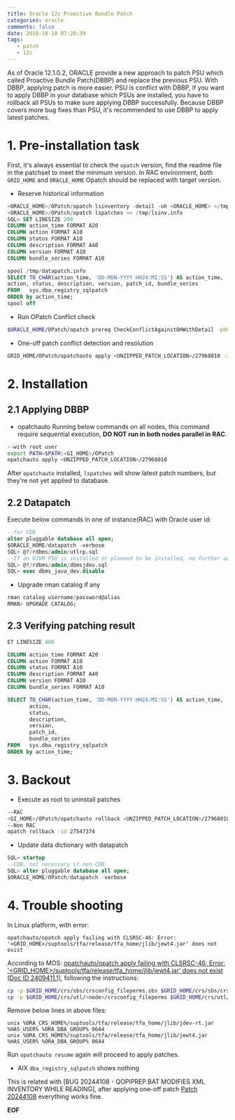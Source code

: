 ```yaml
---
title: Oracle 12c Proactive Bundle Patch
categories: oracle
comments: false
date: 2018-10-10 07:20:39
tags:
   - patch
   - 12c
---
```

As of Oracle 12.1.0.2, ORACLE provide a new approach to patch PSU which called Proactive Bundle Patch(DBBP) and replace the previous PSU.
With DBBP, applying patch is more easier. PSU is conflict with DBBP, if you want to apply DBBP in your database which PSUs are installed, you have to rollback all PSUs to make sure applying DBBP successfully.
Because DBBP covers more bug fixes than PSU, it's recommended to use DBBP to apply latest patches.
<!--more-->
# 1. Pre-installation task
First, it's always essential to check the `opatch` version, find the readme file in the patchset to meet the minimum version. In RAC environment, both `GRID_HOME` and `ORACLE_HOME` Opatch should be replaced with target version.
* Reserve historical information
```sql
<ORACLE_HOME>/OPatch/opatch lsinventory -detail -oh <ORACLE_HOME> >/tmp/lsinv.info
<ORACLE_HOME>/OPatch/opatch lspatches >> /tmp/lsinv.info
SQL> SET LINESIZE 200
COLUMN action_time FORMAT A20
COLUMN action FORMAT A10
COLUMN status FORMAT A10
COLUMN description FORMAT A40
COLUMN version FORMAT A10
COLUMN bundle_series FORMAT A10

spool /tmp/datapatch.info
SELECT TO_CHAR(action_time, 'DD-MON-YYYY HH24:MI:SS') AS action_time,
action, status, description, version, patch_id, bundle_series
FROM   sys.dba_registry_sqlpatch
ORDER by action_time;
spool off
```

* Run OPatch Conflict check
```sh
$ORACLE_HOME/OPatch/opatch prereq CheckConflictAgainstOHWithDetail -phBaseDir <UNZIPPED_PATCH_LOCATION>/27968010/27547374
```

* One-off patch conflict detection and resolution
```sh
GRID_HOME/OPatch/opatchauto apply <UNZIPPED_PATCH_LOCATION>/27968010 -analyze
```

# 2. Installation
## 2.1 Applying DBBP
* opatchauto
Running below commands on all nodes, this command require sequential execution, __DO NOT run in both nodes parallel in RAC__.
```sh
--with root user
export PATH=$PATH:<GI_HOME>/OPatch
opatchauto apply <UNZIPPED_PATCH_LOCATION>/27968010
```
After `opatchauto` installed, `lspatches` will show latest patch numbers, but they're not yet applied to database.
## 2.2 Datapatch
Execute below commands in one of instance(RAC) with Oracle user id:
```sql
--for CDB
alter pluggable database all open;
$ORACLE_HOME/datapatch -verbose
SQL> @?/rdbms/admin/utlrp.sql
--If an OJVM PSU is installed or planned to be installed, no further actions are necessary. Otherwise, the workaround of using the OJVM Mitigation patch can be activated. As SYSDBA do the following from the admin directory
SQL> @?/rdbms/admin/dbmsjdev.sql
SQL> exec dbms_java_dev.disable
```

* Upgrade rman catalog if any
```sql
rman catalog username/password@alias
RMAN> UPGRADE CATALOG;
```

## 2.3 Verifying patching result
```sql
ET LINESIZE 400

COLUMN action_time FORMAT A20
COLUMN action FORMAT A10
COLUMN status FORMAT A10
COLUMN description FORMAT A40
COLUMN version FORMAT A10
COLUMN bundle_series FORMAT A10

SELECT TO_CHAR(action_time, 'DD-MON-YYYY HH24:MI:SS') AS action_time,
       action,
       status,
       description,
       version,
       patch_id,
       bundle_series
FROM   sys.dba_registry_sqlpatch
ORDER by action_time;
```

# 3. Backout
* Execute as root to uninstall patches
```sh
--RAC
<GI_HOME>/OPatch/opatchauto rollback <UNZIPPED_PATCH_LOCATION>/27968010
--Non RAC
opatch rollback -id 27547374
```

* Update data dictionary with datapatch
```sql
SQL> startup
--CDB, not necessary if non-CDB
SQL> alter pluggable database all open;
$ORACLE_HOME/OPatch/datapatch -verbose
```
# 4. Trouble shooting
In Linux platform, with error:
```
opatchauto/opatch apply failing with CLSRSC-46: Error: '<GRID_HOME>/suptools/tfa/release/tfa_home/jlib/jewt4.jar' does not exist
```
According to MOS: [opatchauto/opatch apply failing with CLSRSC-46: Error: '<GRID_HOME>/suptools/tfa/release/tfa_home/jlib/jewt4.jar' does not exist (Doc ID 2409411.1)](https://support.oracle.com/epmos/faces/DocumentDisplay?_afrLoop=331630215485049&id=2409411.1&_adf.ctrl-state=v1xoqgu3h_810), following the instructions:
```sh
cp -p $GRID_HOME/crs/sbs/crsconfig_fileperms.sbs $GRID_HOME/crs/sbs/crsconfig_fileperms.sbs.bak
cp -p $GRID_HOME/crs/utl/<node>/crsconfig_fileperms $GRID_HOME/crs/utl/<node>/crsconfig_fileperms.bak
```
Remove below lines in above files:
```
unix %ORA_CRS_HOME%/suptools/tfa/release/tfa_home/jlib/jdev-rt.jar %HAS_USER% %ORA_DBA_GROUP% 0644
unix %ORA_CRS_HOME%/suptools/tfa/release/tfa_home/jlib/jewt4.jar %HAS_USER% %ORA_DBA_GROUP% 0644
```

Run `opatchauto resume` again will proceed to apply patches.

* AIX `dba_registry_sqlpatch` shows nothing

This is related with [BUG 20244108 - QOPIPREP.BAT MODIFIES XML INVENTORY WHILE READING], after applying one-off patch [Patch 20244108](https://support.oracle.com/epmos/faces/PatchDetail?requestId=18676540&_afrLoop=335757918424614&patchId=20244108&_afrWindowMode=0&_adf.ctrl-state=tcbuacddo_72) everything works fine.


__EOF__
